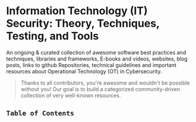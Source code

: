 # Information Technology (IT) Security: Theory, Techniques, Testing, and Tools

An ongoing & curated collection of awesome software best practices and techniques, libraries and frameworks, E-books and videos, websites, blog posts, links to github Repositories, technical guidelines and important resources about Operational Technology (OT) in Cybersecurity.

> Thanks to all contributors, you're awesome and wouldn't be possible without you! Our goal is to build a categorized community-driven collection of very well-known resources.


## `Table of Contents`

